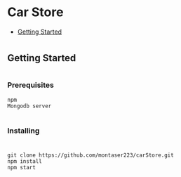 # Car Store
+ [Getting Started](#getting_started)
#

## Getting Started <a name = "getting_started"></a>
#

### Prerequisites
```
npm
Mongodb server
```
#
### Installing
#
```
git clone https://github.com/montaser223/carStore.git
npm install
npm start
```